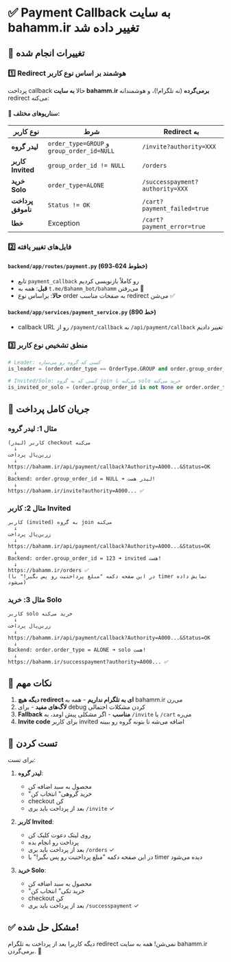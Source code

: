 # ✅ Payment Callback به سایت bahamm.ir تغییر داده شد

## 🔧 تغییرات انجام شده

### 1️⃣ Redirect هوشمند بر اساس نوع کاربر

پرداخت callback حالا **به سایت bahamm.ir برمی‌گرده** (نه تلگرام!)، و هوشمندانه redirect می‌کنه:

#### 🎯 سناریوهای مختلف:

| نوع کاربر | شرط | Redirect به |
|-----------|------|-------------|
| **لیدر گروه** | `order_type=GROUP` و `group_order_id=NULL` | `/invite?authority=XXX` |
| **کاربر Invited** | `group_order_id != NULL` | `/orders` |
| **خرید Solo** | `order_type=ALONE` | `/successpayment?authority=XXX` |
| **پرداخت ناموفق** | `Status != OK` | `/cart?payment_failed=true` |
| **خطا** | Exception | `/cart?payment_error=true` |

### 2️⃣ فایل‌های تغییر یافته

#### `backend/app/routes/payment.py` (خطوط 624-693)
- تابع `payment_callback` رو کاملاً بازنویسی کردیم
- **قبل**: همه به `t.me/Bahamm_bot/bahamm` می‌رفتن 🚫
- **حالا**: براساس نوع order به صفحات مناسب redirect می‌شن ✅

#### `backend/app/services/payment_service.py` (خط 890)
- callback URL رو از `/payment/callback` به `/api/payment/callback` تغییر دادیم

### 3️⃣ منطق تشخیص نوع کاربر

```python
# Leader: کسی که گروه رو می‌سازه
is_leader = (order.order_type == OrderType.GROUP and order.group_order_id is None)

# Invited/Solo: کسی که به گروه join می‌کنه یا solo خرید می‌کنه  
is_invited_or_solo = (order.group_order_id is not None or order.order_type == OrderType.ALONE)
```

## 🎯 جریان کامل پرداخت

### مثال 1: لیدر گروه
```
کاربر (لیدر) checkout می‌کنه
  ↓
زرین‌پال پرداخت
  ↓
https://bahamm.ir/api/payment/callback?Authority=A000...&Status=OK
  ↓
Backend: order.group_order_id = NULL ➜ لیدر هست!
  ↓
https://bahamm.ir/invite?authority=A000... ✅
```

### مثال 2: کاربر Invited
```
کاربر (invited) به گروه join می‌کنه
  ↓
زرین‌پال پرداخت
  ↓
https://bahamm.ir/api/payment/callback?Authority=A000...&Status=OK
  ↓
Backend: order.group_order_id = 123 ➜ invited هست!
  ↓
https://bahamm.ir/orders ✅
(در این صفحه دکمه "مبلغ پرداختیت رو پس بگیر!" با timer نمایش داده می‌شود)
```

### مثال 3: خرید Solo
```
کاربر solo خرید می‌کنه
  ↓
زرین‌پال پرداخت
  ↓
https://bahamm.ir/api/payment/callback?Authority=A000...&Status=OK
  ↓
Backend: order.order_type = ALONE ➜ solo هست!
  ↓
https://bahamm.ir/successpayment?authority=A000... ✅
```

## 📝 نکات مهم

1. **دیگه هیچ redirect ای به تلگرام نداریم** - همه به bahamm.ir می‌رن
2. **لاگ‌های مفید** - برای debug کردن مشکلات احتمالی
3. **Fallback مناسب** - اگر مشکلی پیش اومد، به `/invite` یا `/cart` می‌ره
4. **Invite code** برای کاربر invited اضافه می‌شه تا بتونه گروه رو ببینه

## 🧪 تست کردن

برای تست:

1. **لیدر گروه**:
   - محصول به سبد اضافه کن
   - "خرید گروهی" انتخاب کن
   - checkout کن
   - بعد از پرداخت باید بری `/invite` ✓

2. **کاربر Invited**:
   - روی لینک دعوت کلیک کن
   - پرداخت رو انجام بده
   - بعد از پرداخت باید بری `/orders` ✓
   - در این صفحه دکمه "مبلغ پرداختیت رو پس بگیر!" با timer دیده می‌شود

3. **خرید Solo**:
   - محصول به سبد اضافه کن
   - "خرید تکی" انتخاب کن
   - checkout کن
   - بعد از پرداخت باید بری `/successpayment` ✓

## ✅ مشکل حل شده!

دیگه کاربرا بعد از پرداخت به تلگرام redirect نمی‌شن! همه به سایت bahamm.ir برمی‌گردن. 🎉


